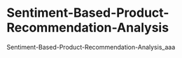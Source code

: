 # Sentiment-Based-Product-Recommendation-Analysis
Sentiment-Based-Product-Recommendation-Analysis_aaa
